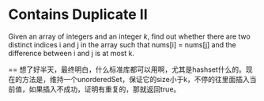 Contains Duplicate II
==
Given an array of integers and an integer *k*, find out whether there are two distinct indices i and j in the array such that nums[i] = nums[j] and the difference between i and j is at most k.

==
想了好半天，最终明白，什么标准库都可以用啊，尤其是hashset什么的。现在的方法是，维持一个unorderedSet，保证它的size小于k，不停的往里面插入当前值，如果插入不成功，证明有重复的，那就返回true。